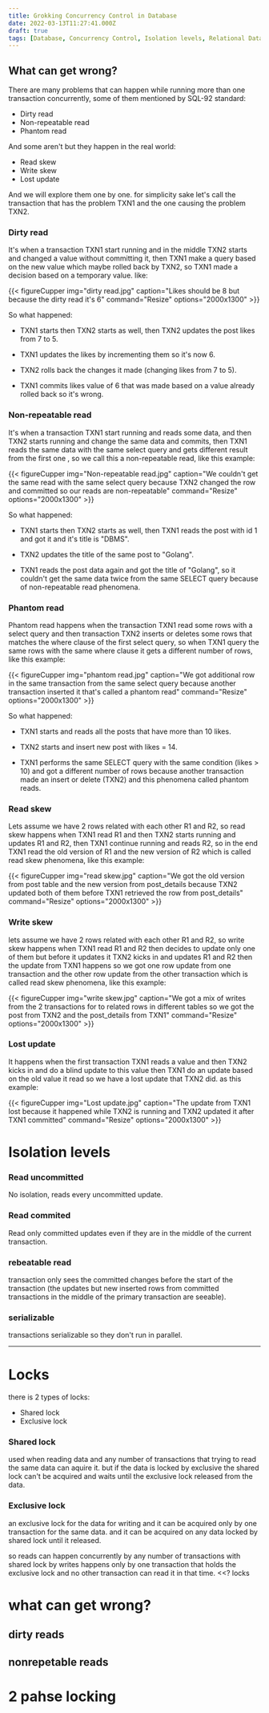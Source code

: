 ```yaml
---
title: Grokking Concurrency Control in Database
date: 2022-03-13T11:27:41.000Z
draft: true
tags: [Database, Concurrency Control, Isolation levels, Relational Database, DBMS]
---
```


## What can get wrong?

There are many problems that can happen while running more than one transaction concurrently, some of them mentioned by SQL-92 standard:

- Dirty read
- Non-repeatable read
- Phantom read

And some aren't but they happen in the real world:

- Read skew
- Write skew
- Lost update

And we will explore them one by one. for simplicity sake let's call the transaction that has the problem TXN1 and the one causing the problem TXN2.

### Dirty read

It's when a transaction TXN1 start running and in the middle TXN2 starts and changed a value without committing it, then TXN1 make a query based on the new value which maybe rolled back  by TXN2, so TXN1 made a decision based on a temporary value. like:

{{< figureCupper img="dirty read.jpg" caption="Likes should be 8 but because the dirty read it's 6" command="Resize" options="2000x1300" >}}

So  what happened:

- TXN1 starts then TXN2 starts as well, then TXN2 updates the post likes from 7 to 5.

- TXN1 updates the likes by incrementing them so it's now 6.

- TXN2 rolls back the changes it made (changing likes from 7 to 5).

- TXN1 commits likes value of 6 that was made based on a value already rolled back so it's wrong.

### Non-repeatable read

It's when a transaction TXN1 start running and reads some data, and then TXN2 starts running and change the same data and commits, then TXN1 reads the same data  with the same select query and gets different result from the first one , so we call this a non-repeatable read, like this example:

{{< figureCupper img="Non-repeatable read.jpg" caption="We couldn't get the same read with the same select query because TXN2 changed the row and committed so our reads are non-repeatable" command="Resize" options="2000x1300" >}}

So  what happened:

- TXN1 starts then TXN2 starts as well, then TXN1 reads the post with id 1 and got it and it's title is "DBMS".

- TXN2 updates the title of the same post to "Golang".

- TXN1 reads the post data again and got the title of "Golang", so it couldn't get the same data twice from the same SELECT query because of non-repeatable read phenomena.

### Phantom read

Phantom read happens when the transaction TXN1 read some rows with a select query and then transaction TXN2 inserts or deletes some rows that matches the where clause of the first select query, so when TXN1 query the same rows with the same where clause it gets a different number of rows, like this example:

{{< figureCupper img="phantom read.jpg" caption="We got additional row in the same transaction from the same select query because another transaction inserted it that's called a phantom read" command="Resize" options="2000x1300" >}}

So  what happened:

- TXN1 starts and reads all the posts that have more than 10 likes.

- TXN2 starts and insert new post with likes = 14.

- TXN1 performs the same SELECT query with the same condition (likes > 10) and got a different number of rows because another transaction made an insert or delete (TXN2) and this phenomena called phantom reads.

### Read skew

Lets assume we have 2 rows related with each other R1 and R2, so read skew happens when TXN1 read R1 and then TXN2 starts running and updates R1 and R2, then TXN1 continue running and reads R2, so in the end TXN1 read the old version of R1 and the new version of R2 which is called read skew phenomena, like this example:

{{< figureCupper img="read skew.jpg" caption="We got the old version from post table and the new version from post_details because TXN2 updated both of them before TXN1 retrieved the row from post_details" command="Resize" options="2000x1300" >}}

### Write skew

lets assume we have 2 rows related with each other R1 and R2, so write skew happens when TXN1 read R1 and R2 then decides to update only one of them but before it updates it TXN2 kicks in and updates R1 and R2 then the update from TXN1 happens so we got one row update from one transaction and the other row update from the other transaction which is called read skew phenomena, like this example:

{{< figureCupper img="write skew.jpg" caption="We got a mix of writes from the 2 transactions for to related rows in different tables so we got the post from TXN2 and the post_details from TXN1" command="Resize" options="2000x1300" >}}

### Lost update

It happens when the first transaction TXN1 reads a value and then TXN2 kicks in and do a blind update to this value then TXN1 do an update based on the old value it read so we have a lost update that TXN2 did. as this example:

{{< figureCupper img="Lost update.jpg" caption="The update from TXN1 lost because it happened while TXN2 is running and TXN2 updated it after TXN1 committed" command="Resize" options="2000x1300" >}}

# Isolation levels

### Read uncommitted

No isolation, reads every uncommitted update.

### Read commited

Read only committed updates even if they are in the middle of the current transaction.

### rebeatable read

transaction only sees the committed changes before the start of the transaction (the updates but new inserted rows from committed transactions in the middle of the primary transaction are seeable).

### serializable

transactions serializable so they don't run in parallel.

* * *

# Locks

there is 2 types of locks:

-   Shared lock
-   Exclusive lock

### Shared lock

used when reading data and any number of transactions that trying to read the same data can aquire it. but if the data is locked by exclusive the shared lock can't be acquired and waits until the exclusive lock released from the data.

### Exclusive lock

an exclusive lock for the data for writing and it can be acquired only by one transaction for the same data. and it can be acquired on any data locked by shared lock until it released.

so reads can happen concurrently by any number of transactions with shared lock by writes happens only by one transaction that holds the exclusive lock and no other transaction can read it in that time.
&lt;&lt;? locks

# what can get wrong?

## dirty reads

## nonrepetable reads

# 2 pahse locking
